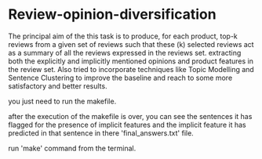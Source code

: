 # Review-opinion-diversification

The principal aim of the this task is to produce, for each product, top-k reviews from a given set
of reviews such that these (k) selected reviews act as a summary of all the reviews expressed in
the reviews set.
extracting both the explicitly and implicitly
mentioned opinions and product features in the review set.
Also tried to incorporate techniques like Topic Modelling and Sentence Clustering to improve
the baseline and reach to some more satisfactory and better results.

you just need to run the makefile.

after the execution of the makefile is over, you can see the sentences it has flagged for the presence of implicit features and the implicit feature it has predicted in that sentence in there 'final_answers.txt' file.

run 'make' command from the terminal. 




